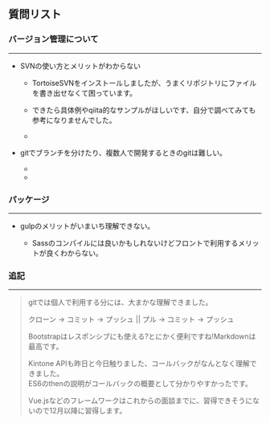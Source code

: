 ## 質問リスト

### バージョン管理について

*****

+ SVNの使い方とメリットがわからない

    + TortoiseSVNをインストールしましたが、うまくリポジトリにファイルを書き出せなくて困っています。
    + できたら具体例やqiita的なサンプルがほしいです、自分で調べてみても参考になりませんでした。

    + 

+ gitでブランチを分けたり、複数人で開発するときのgitは難しい。

    + 

    + 

### パッケージ

*****

+ gulpのメリットがいまいち理解できない。

    + Sassのコンパイルには良いかもしれないけどフロントで利用するメリットが良くわからない。

### 追記

*****
 
> gitでは個人で利用する分には、大まかな理解できました。
>
> クローン -> コミット -> プッシュ || プル -> コミット -> プッシュ
>
> Bootstrapはレスポンシブにも使える?とにかく便利ですね!Markdownは最高です。
>
> Kintone APIも昨日と今日触りました、コールバックがなんとなく理解できました。  
> ES6のthenの説明がコールバックの概要として分かりやすかったです。
>
> Vue.jsなどのフレームワークはこれからの面談までに、習得できそうにないので12月以降に習得します。



